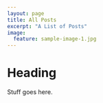 ```yaml
---
layout: page
title: All Posts
excerpt: "A List of Posts"
image:
  feature: sample-image-1.jpg
---
```


 # Heading
 Stuff goes here.
 
